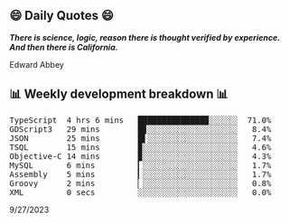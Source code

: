 ## 😄 Daily Quotes 😄

_**There is science, logic, reason there is thought verified by experience. And then there is California.**_

Edward Abbey



## 📊 Weekly development breakdown 📊

<pre>TypeScript  4 hrs 6 mins   ██████████████▉░░░░░░  71.0%
GDScript3   29 mins        █▊░░░░░░░░░░░░░░░░░░░   8.4%
JSON        25 mins        █▌░░░░░░░░░░░░░░░░░░░   7.4%
TSQL        15 mins        ▉░░░░░░░░░░░░░░░░░░░░   4.6%
Objective-C 14 mins        ▉░░░░░░░░░░░░░░░░░░░░   4.3%
MySQL       6 mins         ▎░░░░░░░░░░░░░░░░░░░░   1.7%
Assembly    5 mins         ▎░░░░░░░░░░░░░░░░░░░░   1.7%
Groovy      2 mins         ▏░░░░░░░░░░░░░░░░░░░░   0.8%
XML         0 secs         ░░░░░░░░░░░░░░░░░░░░░   0.0%</pre>

9/27/2023